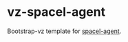 # vz-spacel-agent
Bootstrap-vz template for [spacel-agent](https://github.com/pebble/spacel-agent).

